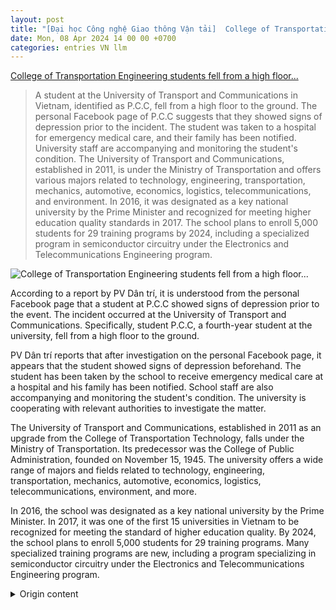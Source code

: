 ```yaml
---
layout: post
title: "[Đại học Công nghệ Giao thông Vận tải]  College of Transportation Engineering students fell from a high floor..."
date: Mon, 08 Apr 2024 14 00 00 +0700
categories: entries VN llm
---
```

[ College of Transportation Engineering students fell from a high floor...](https://dantri.com.vn/giao-duc/sinh-vien-dh-cong-nghe-giao-thong-van-tai-nga-tu-tang-cao-xuong-dat-20240408094708552.htm)

> A student at the University of Transport and Communications in Vietnam, identified as P.C.C, fell from a high floor to the ground. The personal Facebook page of P.C.C suggests that they showed signs of depression prior to the incident. The student was taken to a hospital for emergency medical care, and their family has been notified. University staff are accompanying and monitoring the student's condition. The University of Transport and Communications, established in 2011, is under the Ministry of Transportation and offers various majors related to technology, engineering, transportation, mechanics, automotive, economics, logistics, telecommunications, and environment. In 2016, it was designated as a key national university by the Prime Minister and recognized for meeting higher education quality standards in 2017. The school plans to enroll 5,000 students for 29 training programs by 2024, including a specialized program in semiconductor circuitry under the Electronics and Telecommunications Engineering program.

![ College of Transportation Engineering students fell from a high floor...](https://cdnphoto.dantri.com.vn/8EYfnfyP34idC68rAWfTVODJnQo=/zoom/1200_630/2024/04/08/43442167313883517618167707691868388127482765n-edited-edited-crop-1712544169960.jpeg)

 According to a report by PV Dân trí, it is understood from the personal Facebook page that a student at P.C.C showed signs of depression prior to the event. The incident occurred at the University of Transport and Communications. Specifically, student P.C.C, a fourth-year student at the university, fell from a high floor to the ground.

PV Dân trí reports that after investigation on the personal Facebook page, it appears that the student showed signs of depression beforehand. The student has been taken by the school to receive emergency medical care at a hospital and his family has been notified. School staff are also accompanying and monitoring the student's condition. The university is cooperating with relevant authorities to investigate the matter.

The University of Transport and Communications, established in 2011 as an upgrade from the College of Transportation Technology, falls under the Ministry of Transportation. Its predecessor was the College of Public Administration, founded on November 15, 1945. The university offers a wide range of majors and fields related to technology, engineering, transportation, mechanics, automotive, economics, logistics, telecommunications, environment, and more.

In 2016, the school was designated as a key national university by the Prime Minister. In 2017, it was one of the first 15 universities in Vietnam to be recognized for meeting the standard of higher education quality. By 2024, the school plans to enroll 5,000 students for 29 training programs. Many specialized training programs are new, including a program specializing in semiconductor circuitry under the Electronics and Telecommunications Engineering program.

<details>
  <summary>Origin content</summary>
  ---
layout: post
title: " [Đại học Công nghệ Giao thông Vận tải] Sinh viên ĐH Công nghệ Giao thông Vận tải ngã từ tầng cao xuống ..."
date: Mon, 08 Apr 2024 14:00:00 +0700
categories: entries VN
---
[Sinh viên ĐH Công nghệ Giao thông Vận tải ngã từ tầng cao xuống ...](https://dantri.com.vn/giao-duc/sinh-vien-dh-cong-nghe-giao-thong-van-tai-nga-tu-tang-cao-xuong-dat-20240408094708552.htm)

![Sinh viên ĐH Công nghệ Giao thông Vận tải ngã từ tầng cao xuống ...](https://cdnphoto.dantri.com.vn/8EYfnfyP34idC68rAWfTVODJnQo=/zoom/1200_630/2024/04/08/43442167313883517618167707691868388127482765n-edited-edited-crop-1712544169960.jpeg)

Nguồn tin của PV Dân trí cho biết, theo tìm hiểu trên trang facebook cá nhân, nam sinh có dấu hiệu trầm cảm trước đó. Hiện sinh viên P.C.C đã được nhà trường ...

Sự việc được xác định xảy ra tại Trường Đại học Công nghệ Giao thông Vận tải. Theo đó, nam sinh ngã từ tầng cao xuống đất là P.C.C, sinh viên năm thứ 4 của trường.

Nguồn tin của PV Dân trí cho biết, theo tìm hiểu trên trang facebook cá nhân, nam sinh có dấu hiệu trầm cảm trước đó.

Hiện sinh viên P.C.C đã được nhà trường đưa đi cấp cứu tại bệnh viện, đồng thời thông báo cho gia đình được biết và cử nhân viên y tế của nhà trường trực theo dõi. Nhà trường đang phối hợp với các cơ quan chức năng để làm rõ.

Nam sinh Trường Đại học Công nghệ Giao thông Vận tải ngã từ tầng cao xuống đất (Ảnh: MXH).

Trường Đại học Công nghệ Giao thông Vận tải (UTT) là trường đại học công lập được nâng cấp năm 2011 từ Trường Cao đẳng giao thông vận tải, trực thuộc Bộ Giao thông Vận tải.

Tiền thân là trường Cao đẳng Công chính, được thành lập ngày 15/11/1945. Trường đào tạo đa ngành, đa lĩnh vực về công nghệ, kỹ thuật giao thông, công nghệ kỹ thuật cơ khí, ô tô, kinh tế, vận tải, logistics, điện tử viễn thông, môi trường…, theo định hướng ứng dụng phục vụ ngành Giao thông vận tải và các ngành kinh tế quốc dân.

Năm 2016, Trường được Thủ tướng Chính phủ quy hoạch phát triển thành trường đại học trọng điểm quốc gia. Năm 2017, trường là một trong 15 trường đại học đầu tiên của Việt Nam được công nhận đạt tiêu chuẩn chất lượng giáo dục đại học.

Năm 2024, nhà trường dự kiến tuyển sinh 5.000 chỉ tiêu cho 29 chương trình đào tạo. Nhiều chương trình tuyển sinh chuyên ngành mới, trong đó có chuyên ngành vi mạch bán dẫn thuộc chương trình công nghệ kỹ thuật điện tử - viễn thông.


</details>
